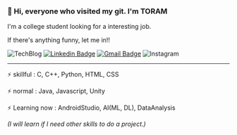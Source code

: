 ### 👋 Hi, everyone who visited my git. __I'm TORAM__
I'm a college student looking for a interesting job. 

If there's anything funny, let me in!!

![TechBlog](http://img.shields.io/badge/-Tech%20blog-darkgreen?style=flat-square&link=https://blog.naver.com/pjh980918)
[![Linkedin Badge](https://img.shields.io/badge/-LinkedIn-blue?style=flat-square&logo=Linkedin&logoColor=white&link=https://www.linkedin.com/in/dionny-park-748149160/)](https://www.linkedin.com/in/dionny-park-748149160/)
[![Gmail Badge](https://img.shields.io/badge/Gmail-d14836?style=flat-square&logo=Gmail&logoColor=white&link=mailto:torammade@gmail.com)](mailto:torammade@gmail.com)
![Instagram](http://img.shields.io/badge/-Instagram%20-purple?style=flat-square&logo=instagram&link=https://blog.naver.com/pjh980918)


<hr/>

⚡ skillful : C, C++, Python, HTML, CSS

⚡ normal : Java, Javascript, Unity

⚡ Learning now : AndroidStudio, AI(ML, DL), DataAnalysis

_(I will learn if I need other skills to do a project.)_

<!--
**JooEHyeon/JooEHyeon** is a ✨ _special_ ✨ repository because its `README.md` (this file) appears on your GitHub profile.

Here are some ideas to get you started:

- 🔭 I’m currently working on ...
- 🌱 I’m currently learning ...
- 👯 I’m looking to collaborate on ...
- 🤔 I’m looking for help with ...
- 💬 Ask me about ...
- 📫 How to reach me: ...
- 😄 Pronouns: ...
- ⚡ Fun fact: ...
-->
